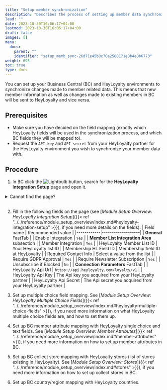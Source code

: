 ```yaml
---
title: "Setup member synchronization"
description: "Describes the process of setting up member data synchronization between Business Central and HeyLoyalty."
lead: ""
date: 2023-10-30T16:06:17+04:00
lastmod: 2023-10-30T16:06:17+04:00
draft: false
images: []
menu:
  docs:
    parent: ""
    identifier: "setup_memb_sync-26d71e45b0c70a2580171e8b4e8b6773"
weight: 695
toc: true
type: docs
---
```

You can set up your Business Central (BC) and HeyLoyalty environments to synchronize changes made to member related data. This means that new member information as well as changes made to existing members in BC will be sent to HeyLoyalty and vice versa.

## Prerequisites
- Make sure you have decided on the field mapping (exactly which HeyLoyalty fields will be used in the synchronization process, and which BC fields they will be mapped to).
- Request the `API key` and `API secret` from your HeyLoyalty partner for the HeyLoyalty environment you wish to synchronize your member data with.

## Procedure

1. In BC click the ![Lightbulb](Lightbulb_icon.PNG) button, search for the **HeyLoyalty Integration Setup** page and open it.
<details>
<summary>
Cannot find the page?
</summary>
HeyLoyalty integration feature is not enabled by default. To enable it, navigate to <b>NaviPartner Feature Management</b> page, and make sure there is a checkmark in field <b>Enabled</b> on the <b>HeyLoyalty Integration</b> line. Do not forget to log into to the system again after enabling the integration.
</details>
<br>

2. Fill in the following fields on the page (see [_Module Setup Overview: HeyLoyalty Integration Setup_]({{< ref "../../reference/module_setup_overview/index.md#heyloyalty-integration-setup" >}}), if you need more details on the fields):
| Field name | Recommended value |
|------------|-------------------|
| <td>**General** FastTab</td> |
| Enable Integration | `Yes` |
| <td>**Member List Integration Area** subsection</td> |
| Member Integration | `Yes` |
| HeyLoyalty Member List ID | Your HeyLoyalty list ID |
| Membership HL Field ID | Membership field ID at HeyLoyalty |
| Required Contact Info | Select a value from the list |
| Require GDPR Approval | `Yes` |
| Require Newsletter Subscription | `Yes` |
| Unsubscribe if Blocked | `No` |
| <td>**Connection Parameters** FastTab</td> |
| HeyLoyalty Api Url | `https://api.heyloyalty.com/loyalty/v1` |
| HeyLoyalty Api Key | The Api key you acquired from your HeyLoyalty partner |
| HeyLoyalty Api Secret | The Api secret you acquired from your HeyLoyalty partner |

3. Set up multiple choice field mapping. See [_Module Setup Overview: HeyLoyalty Multiple Choice Fields_]({{< ref "../../reference/module_setup_overview/index.md#heyloyalty-multiple-choice-fields" >}}), if you need more information on what HeyLoyalty multiple choice fields are, and how to set them up.

4. Set up BC member attribute mapping with HeyLoyalty single choice and text fields. See [_Module Setup Overview: Member Attributes_]({{< ref "../../reference/module_setup_overview/index.md#member-attributes" >}}), if you need more information on how to set up member attributes in BC.

5. Set up BC collect store mapping with HeyLoyalty stores (list of stores existing in HeyLoyalty). See [_Module Setup Overview: Stores_]({{< ref "../../reference/module_setup_overview/index.md#stores" >}}), if you need more information on how to set up collect stores in BC.

6. Set up BC country/region mapping with HeyLoyalty countries.